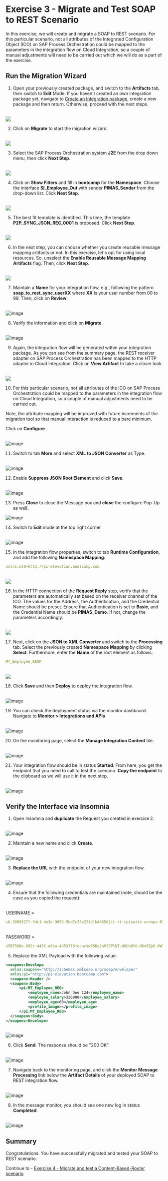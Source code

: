 # Exercise 3 - Migrate and Test SOAP to REST Scenario

In this exercise, we will create and migrate a SOAP to REST scenario.	For this particular scenario, not all attributes of the Integrated Configuration Object (ICO) on SAP Process Orchestration could be mapped to the parameters in the integration flow on Cloud Integration, so a couple of manual adjustments will need to be carried out which we will do as a part of the exercise.

## Run the Migration Wizard

1. Open your previously created package, and switch to the <b>Artifacts</b> tab, then switch to <b>Edit</b> Mode. If you haven't created an own integration package yet, navigate to [Create an Integration package](/exercises/ex0/#create-an-integration-package), create a new package and then return. Otherwise, proceed with the next steps.

<br>![](/exercises/ex3/images/1.OpenPreviousPackage.png)

2. Click on <b>Migrate</b> to start the migration wizard.

<br>![](/exercises/ex3/images/2.0_ClickOnMigrate.png)

3.	Select the SAP Process Orchestration system **J2E** from the drop down menu, then click <b>Next Step</b>.

<br>![](/exercises/ex3/images/3.0_Migrate_SelectPO_System.png)

4.	Click on <b>Show Filters</b> and fill in **bootcamp** for the **Namespace**. Choose the interface **SI_Employee_Out** with sender **PIMAS_Sender** from the drop-down list. Click <b>Next Step</b>.

<br>![](/exercises/ex3/images/3.1_Migrate_SelectPO_Artifacts.png)

5.	The best fit template is identified. This time, the template **P2P_SYNC_JSON_REC_0001** is proposed. Click <b>Next Step</b>.

<br>![](/exercises/ex3/images/3.2_Migrate_SelectPO_Template.png)

6. In the next step, you can choose whether you create reusable message mapping artifacts or not. In this exercise, let's opt for using local resources. So, unselect the **Enable Reusable Message Mapping Artifacts** flag. Then, click **Next Step**.

<br>![](/exercises/ex3/images/3.4_Migrate_SelectPO_NoReuse.png)

7.	Maintain a **Name** for your integration flow, e.g., following the pattern **soap_to_rest_sync_userXX** where <b>XX</b> is your user number from 00 to 99. Then, click on <b>Review</b>.

<br>![image](/exercises/ex3/images/ex3-6.png)

8.	Verify the information and click on <b>Migrate</b>.

<br>![image](/exercises/ex3/images/ex3-7.png)

9.	Again, the integration flow will be generated within your integration package. As you can see from the summary page, the REST receiver adapter on SAP Process Orchestration has been mapped to the HTTP adapter in Cloud Integration. Click on  **View Artifact** to take a closer look. 

<br>![](/exercises/ex3/images/4.0_Migration_Success.png)

10.	For this particular scenario, not all attributes of the ICO on SAP Process Orchestration could be mapped to the parameters in the integration flow on Cloud Integration, so a couple of manual adjustments need to be carried out.

Note, the attribute mapping will be improved with future increments of the migration tool so that manual interaction is reduced to a bare minimum.

Click on <b>Configure</b>.

<br>![image](/exercises/ex3/images/ex3-9.png)

11. Switch to tab <b>More</b> and select **XML to JSON Converter** as Type.

<br>![image](/exercises/ex3/images/ex3-10.png)

12. Enable **Suppress JSON Root Element** and click **Save**.

<br>![image](/exercises/ex3/images/ex3-11.png)

13. Press <b>Close</b> to close the Message box and <b>close</b> the configure Pop-Up as well.

![image](/exercises/ex3/images/ex3-12.png)

14. Switch to <b>Edit</b> mode at the top right corner

<br>![image](/exercises/ex3/images/ex3-13.png)

15. In the integration flow properties, switch to tab **Runtime Configuration**, and add the following **Namespace Mapping**:

```yaml
xmlns:ns0=http://pi-elevation.bootcamp.com
```

<br>![](/exercises/ex3/images/5.0_View_iFlow_Changes_to_Make.png)

16.	In the HTTP connection of the **Request Reply** step, verify that the parameters are automatically set based on the receiver channel of the ICO. The values for the Address, the Authentication, and the Credential Name should be preset. Ensure that Authentication is set to **Basic**, and the Credential Name should be **PIMAS_Demo**. If not, change the parameters accordingly.

<br>![](/exercises/ex3/images/5.2_Edit_iFlow_Request_Reply.png)

17.	Next, click on the  **JSON to XML Converter** and switch to the **Processing** tab. Select the previously created **Namespace Mapping** by clicking **Select**. Furthermore, enter the **Name** of the root element as follows:

```yaml
MT_Employee_RESP
```

<br>![](/exercises/ex3/images/5.3_Edit_iFlow_JSON_to_XML.png)

18.	Click <b>Save</b> and then <b>Deploy</b> to deploy the integration flow.

<br>  ![image](/exercises/ex3/images/ex3-17.png)

19. You can check the deployment status via the monitor dashboard. Navigate to **Monitor > Integrations and APIs**

<br>   ![image](/exercises/ex3/images/ex3-17a.png)

20. On the monitoring page, select the <b>Manage Integration Content</b> tile.

<br>   ![image](/exercises/ex3/images/ex3-18.png)
   
21. Your integration flow should be in status <b>Started</b>. From here, you get the endpoint that you need to call to test the scenario. <b>Copy the endpoint</b> to the clipboard as we will use it in the next step.

<br>![image](/exercises/ex3/images/ex3-19.png)


## Verify the Interface via Insomnia

1.	Open Insomnia and <b>duplicate</b> the Request you created in exercise 2. 

<br>![image](/exercises/ex3/images/Insomnia-1.png)

2. Maintain a new name and click <b>Create</b>.

<br>![image](/exercises/ex3/images/Insomnia-2.png)

3. <b>Replace the URL</b> with the endpoint of your new integration flow.

<br>![image](/exercises/ex3/images/Insomnia-3.png)

4. Ensure that the following credentials are maintained (note, should be the case as you copied the request):

<br>USERNAME =
```yaml
sb-3009327f-3dc1-4e3e-9853-5bd7c23e221d!b44358|it-rt-cpisuite-europe-03!b18631
```
<br>PASSWORD = 
```yaml 
e507568e-892c-443f-a6ba-4d53f76fecac$wS5Kq2nV25PlNT-U8bh8Yd-HGoBZpO-XW7Za9X3URE0=
```

5. Replace the XML Payload with the following value:

  ```xml
<soapenv:Envelope
    xmlns:soapenv="http://schemas.xmlsoap.org/soap/envelope/"
    xmlns:pi="http://pi-elevation.bootcamp.com">
    <soapenv:Header />
    <soapenv:Body>
        <pi:MT_Employee_REQ>
            <employee_name>John Doe 124</employee_name>
            <employee_salary>320800</employee_salary>
            <employee_age>60</employee_age>
            <profile_image></profile_image>
        </pi:MT_Employee_REQ>
    </soapenv:Body>
</soapenv:Envelope>
```

<br>![image](/exercises/ex3/images/Insomnia-4.png)

6. Click <b>Send</b>. The response should be "200 OK".

<br>![image](/exercises/ex3/images/Insomnia-5.png)

7. Navigate back to the monitoring page, and click the **Monitor Message Processing** link below the **Artifact Details** of your deployed SOAP to REST integration flow.

<br>![image](/exercises/ex3/images/ex3-20.png)

8. In the message monitor, you should see one new log in status **Completed**.

<br>![image](/exercises/ex3/images/ex3-21.png)

## Summary

Congratulations. You have successfully migrated and tested your SOAP to REST scenario.

Continue to - [Exercise 4 - Migrate and test a Content-Based-Router scenario](../ex4/README.md)

